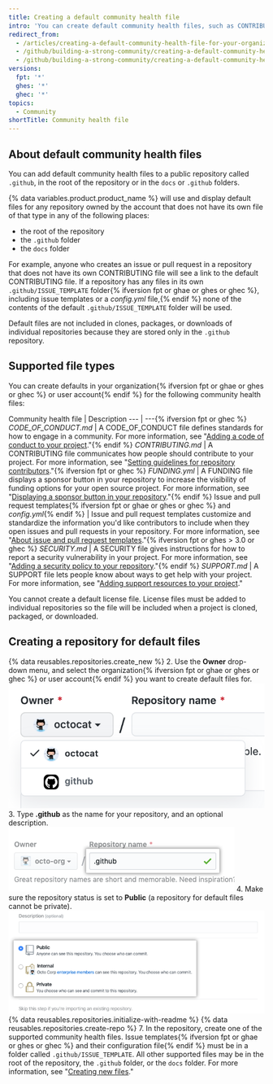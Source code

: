 ```yaml
---
title: Creating a default community health file
intro: 'You can create default community health files, such as CONTRIBUTING and CODE_OF_CONDUCT. Default files will be used for any repository owned by the account that does not contain its own file of that type.'
redirect_from:
  - /articles/creating-a-default-community-health-file-for-your-organization
  - /github/building-a-strong-community/creating-a-default-community-health-file-for-your-organization
  - /github/building-a-strong-community/creating-a-default-community-health-file
versions:
  fpt: '*'
  ghes: '*'
  ghec: '*'
topics:
  - Community
shortTitle: Community health file
---
```


## About default community health files

You can add default community health files to a public repository called `.github`, in the root of the repository or in the `docs` or `.github` folders.

{% data variables.product.product_name %} will use and display default files for any repository owned by the account that does not have its own file of that type in any of the following places:
- the root of the repository
- the `.github` folder
- the `docs` folder

For example, anyone who creates an issue or pull request in a repository that does not have its own CONTRIBUTING file will see a link to the default CONTRIBUTING file. If a repository has any files in its own `.github/ISSUE_TEMPLATE` folder{% ifversion fpt or ghae or ghes or ghec %}, including issue templates or a *config.yml* file,{% endif %} none of the contents of the default `.github/ISSUE_TEMPLATE` folder will be used.

Default files are not included in clones, packages, or downloads of individual repositories because they are stored only in the `.github` repository.

## Supported file types

You can create defaults in your organization{% ifversion fpt or ghae or ghes or ghec %} or user account{% endif %} for the following community health files:

Community health file | Description
--- | ---{% ifversion fpt or ghec %}
*CODE_OF_CONDUCT.md* | A CODE_OF_CONDUCT file defines standards for how to engage in a community. For more information, see "[Adding a code of conduct to your project](/articles/adding-a-code-of-conduct-to-your-project/)."{% endif %}
*CONTRIBUTING.md* | A CONTRIBUTING file communicates how people should contribute to your project. For more information, see "[Setting guidelines for repository contributors](/articles/setting-guidelines-for-repository-contributors/)."{% ifversion fpt or ghec %}
*FUNDING.yml* | A FUNDING file displays a sponsor button in your repository to increase the visibility of funding options for your open source project. For more information, see "[Displaying a sponsor button in your repository](/articles/displaying-a-sponsor-button-in-your-repository)."{% endif %}
Issue and pull request templates{% ifversion fpt or ghae or ghes or ghec %} and *config.yml*{% endif %} | Issue and pull request templates customize and standardize the information you'd like contributors to include when they open issues and pull requests in your repository. For more information, see "[About issue and pull request templates](/articles/about-issue-and-pull-request-templates/)."{% ifversion fpt or ghes > 3.0 or ghec %}
*SECURITY.md* | A SECURITY file gives instructions for how to report a security vulnerability in your project. For more information, see "[Adding a security policy to your repository](/code-security/getting-started/adding-a-security-policy-to-your-repository)."{% endif %}
*SUPPORT.md* | A SUPPORT file lets people know about ways to get help with your project. For more information, see "[Adding support resources to your project](/articles/adding-support-resources-to-your-project/)."

You cannot create a default license file. License files must be added to individual repositories so the file will be included when a project is cloned, packaged, or downloaded.

## Creating a repository for default files

{% data reusables.repositories.create_new %}
2. Use the **Owner** drop-down menu, and select the organization{% ifversion fpt or ghae or ghes or ghec %} or user account{% endif %} you want to create default files for.
  ![Owner drop-down menu](/assets/images/help/repository/create-repository-owner.png)
3. Type **.github** as the name for your repository, and an optional description.
  ![Create repository field](/assets/images/help/repository/default-file-repository-name.png)
4. Make sure the repository status is set to **Public** (a repository for default files cannot be private).
  ![Radio buttons to select private or public status](/assets/images/help/repository/create-repository-public-private.png)
{% data reusables.repositories.initialize-with-readme %}
{% data reusables.repositories.create-repo %}
7. In the repository, create one of the supported community health files. Issue templates{% ifversion fpt or ghae or ghes or ghec %} and their configuration file{% endif %} must be in a folder called `.github/ISSUE_TEMPLATE`. All other supported files may be in the root of the repository, the `.github` folder, or the `docs` folder. For more information, see "[Creating new files](/articles/creating-new-files/)."
